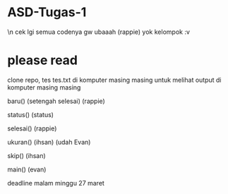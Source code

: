 # ASD-Tugas-1
\n cek lgi semua codenya gw ubaaah (rappie)
yok kelompok :v

# please read

clone repo, tes tes.txt di komputer masing masing untuk melihat output di komputer masing masing


baru() (setengah selesai) (rappie)

status() (status)

selesai() (rappie)

ukuran() (ihsan) (udah Evan)

skip() (ihsan)


main() (evan)

deadline malam minggu 27 maret
